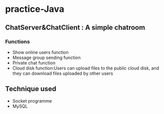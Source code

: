 # practice-Java
## ChatServer&ChatClient : A simple chatroom

### Functions

* Show online users function
* Message group sending function
* Private chat function
* Cloud disk function:Users can upload files to the public cloud disk, and they can download files uploaded by other users

## Technique used

* Socket programme
* MySQL
